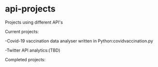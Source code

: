 # api-projects
Projects using different API's

Current projects:

-Covid-19 vaccination data analyser written in Python:covidvaccination.py

-Twitter API analytics:(TBD)

Completed projects:
